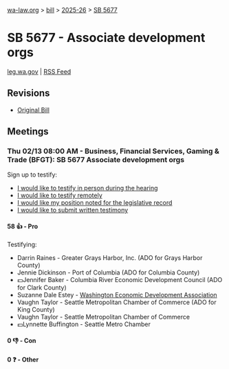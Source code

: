 [wa-law.org](/) > [bill](/bill/) > [2025-26](/bill/2025-26/) > [SB 5677](/bill/2025-26/sb/5677/)

# SB 5677 - Associate development orgs
[leg.wa.gov](https://app.leg.wa.gov/billsummary?BillNumber=5677&Year=2025&Initiative=false) | [RSS Feed](./rss.xml)

## Revisions
* [Original Bill](1/)

## Meetings
### Thu 02/13 08:00 AM - Business, Financial Services, Gaming & Trade (BFGT): SB 5677 Associate development orgs
Sign up to testify:
* [I would like to testify in person during the hearing](https://app.leg.wa.gov/csi/Testifier/Add?chamber=House&mId=32754&aId=163767&caId=25772&tId=1)
* [I would like to testify remotely](https://app.leg.wa.gov/csi/Testifier/Add?chamber=House&mId=32754&aId=163767&caId=25772&tId=2)
* [I would like my position noted for the legislative record](https://app.leg.wa.gov/csi/Testifier/Add?chamber=House&mId=32754&aId=163767&caId=25772&tId=3)
* [I would like to submit written testimony](https://app.leg.wa.gov/csi/Testifier/Add?chamber=House&mId=32754&aId=163767&caId=25772&tId=4)

#### 58 👍 - Pro
Testifying:
* Darrin Raines - Greater Grays Harbor, Inc. (ADO for Grays Harbor County)
* Jennie Dickinson - Port of Columbia (ADO for Columbia County)
* 💵Jennifer Baker - Columbia River Economic Development Council (ADO for Clark County)
* Suzanne Dale Estey - [Washington Economic Development Association](/org/washington_economic_development_association/)
* Vaughn Taylor - Seattle Metropolitan Chamber of Commerce (ADO for King County)
* Vaughn Taylor - Seattle Metropolitan Chamber of Commerce
* 💵Lynnette Buffington - Seattle Metro Chamber

#### 0 👎 - Con

#### 0 ❓ - Other
